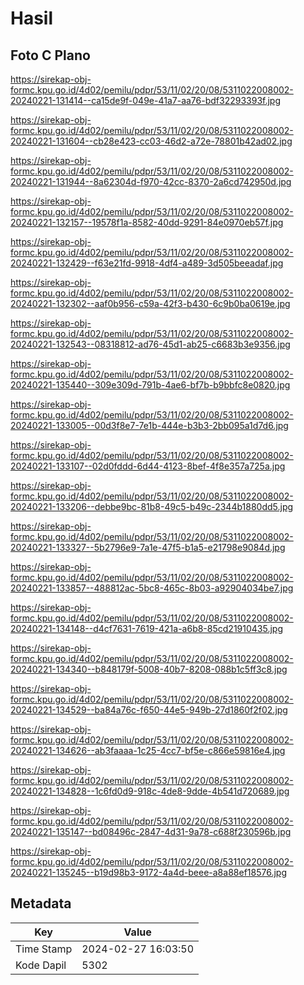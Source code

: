 # Hasil

## Foto C Plano

https://sirekap-obj-formc.kpu.go.id/4d02/pemilu/pdpr/53/11/02/20/08/5311022008002-20240221-131414--ca15de9f-049e-41a7-aa76-bdf32293393f.jpg

https://sirekap-obj-formc.kpu.go.id/4d02/pemilu/pdpr/53/11/02/20/08/5311022008002-20240221-131604--cb28e423-cc03-46d2-a72e-78801b42ad02.jpg

https://sirekap-obj-formc.kpu.go.id/4d02/pemilu/pdpr/53/11/02/20/08/5311022008002-20240221-131944--8a62304d-f970-42cc-8370-2a6cd742950d.jpg

https://sirekap-obj-formc.kpu.go.id/4d02/pemilu/pdpr/53/11/02/20/08/5311022008002-20240221-132157--19578f1a-8582-40dd-9291-84e0970eb57f.jpg

https://sirekap-obj-formc.kpu.go.id/4d02/pemilu/pdpr/53/11/02/20/08/5311022008002-20240221-132429--f63e21fd-9918-4df4-a489-3d505beeadaf.jpg

https://sirekap-obj-formc.kpu.go.id/4d02/pemilu/pdpr/53/11/02/20/08/5311022008002-20240221-132302--aaf0b956-c59a-42f3-b430-6c9b0ba0619e.jpg

https://sirekap-obj-formc.kpu.go.id/4d02/pemilu/pdpr/53/11/02/20/08/5311022008002-20240221-132543--08318812-ad76-45d1-ab25-c6683b3e9356.jpg

https://sirekap-obj-formc.kpu.go.id/4d02/pemilu/pdpr/53/11/02/20/08/5311022008002-20240221-135440--309e309d-791b-4ae6-bf7b-b9bbfc8e0820.jpg

https://sirekap-obj-formc.kpu.go.id/4d02/pemilu/pdpr/53/11/02/20/08/5311022008002-20240221-133005--00d3f8e7-7e1b-444e-b3b3-2bb095a1d7d6.jpg

https://sirekap-obj-formc.kpu.go.id/4d02/pemilu/pdpr/53/11/02/20/08/5311022008002-20240221-133107--02d0fddd-6d44-4123-8bef-4f8e357a725a.jpg

https://sirekap-obj-formc.kpu.go.id/4d02/pemilu/pdpr/53/11/02/20/08/5311022008002-20240221-133206--debbe9bc-81b8-49c5-b49c-2344b1880dd5.jpg

https://sirekap-obj-formc.kpu.go.id/4d02/pemilu/pdpr/53/11/02/20/08/5311022008002-20240221-133327--5b2796e9-7a1e-47f5-b1a5-e21798e9084d.jpg

https://sirekap-obj-formc.kpu.go.id/4d02/pemilu/pdpr/53/11/02/20/08/5311022008002-20240221-133857--488812ac-5bc8-465c-8b03-a92904034be7.jpg

https://sirekap-obj-formc.kpu.go.id/4d02/pemilu/pdpr/53/11/02/20/08/5311022008002-20240221-134148--d4cf7631-7619-421a-a6b8-85cd21910435.jpg

https://sirekap-obj-formc.kpu.go.id/4d02/pemilu/pdpr/53/11/02/20/08/5311022008002-20240221-134340--b848179f-5008-40b7-8208-088b1c5ff3c8.jpg

https://sirekap-obj-formc.kpu.go.id/4d02/pemilu/pdpr/53/11/02/20/08/5311022008002-20240221-134529--ba84a76c-f650-44e5-949b-27d1860f2f02.jpg

https://sirekap-obj-formc.kpu.go.id/4d02/pemilu/pdpr/53/11/02/20/08/5311022008002-20240221-134626--ab3faaaa-1c25-4cc7-bf5e-c866e59816e4.jpg

https://sirekap-obj-formc.kpu.go.id/4d02/pemilu/pdpr/53/11/02/20/08/5311022008002-20240221-134828--1c6fd0d9-918c-4de8-9dde-4b541d720689.jpg

https://sirekap-obj-formc.kpu.go.id/4d02/pemilu/pdpr/53/11/02/20/08/5311022008002-20240221-135147--bd08496c-2847-4d31-9a78-c688f230596b.jpg

https://sirekap-obj-formc.kpu.go.id/4d02/pemilu/pdpr/53/11/02/20/08/5311022008002-20240221-135245--b19d98b3-9172-4a4d-beee-a8a88ef18576.jpg


## Metadata

| Key        | Value               |
| ---------- | ------------------- |
| Time Stamp | 2024-02-27 16:03:50 |
| Kode Dapil | 5302                |



